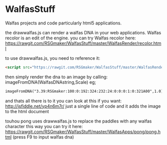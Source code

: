 WalfasStuff
===========

Walfas projects and code particularly html5 applications.

the drawwalfas.js can render a walfas DNA in your web applications.
Walfas recolor is an edit of the engine.
you can try Walfas recolor here: https://rawgit.com/RSGmaker/WalfasStuff/master/WalfasRender/recolor.html

to use drawwalfas.js, you need to reference it:
```html
<script src="https://rawgit.com/RSGmaker/WalfasStuff/master/WalfasRender/drawwalfas.js"> </script>
```

then simply render the dna to an image by calling:
imageFromDNA(WalfasDNAstring,Scale)
eg; 
```html
imageFromDNA("3.39:RSGmaker:100:0:192:324:232:24:0:0:0:1:0:321A00",1.0)//1.0 is the same as 100 scale in create.swf
```

and thats all there is to it you can look at this if you want: http://jsfiddle.net/yp4n6m7r/ just a single line of code and it adds the image to the html document

touhou pong uses drawwalfas.js to replace the paddles with any walfas character this way you can try it here: https://rawgit.com/RSGmaker/WalfasStuff/master/WalfasApps/pong/pong.html (press F9 to input walfas dna)
